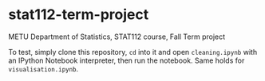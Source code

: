 # stat112-term-project
METU Department of Statistics, STAT112 course, Fall Term project 

To test, simply clone this repository, `cd` into it and open `cleaning.ipynb` with an IPython Notebook interpreter, then run the notebook. Same holds for `visualisation.ipynb`.
